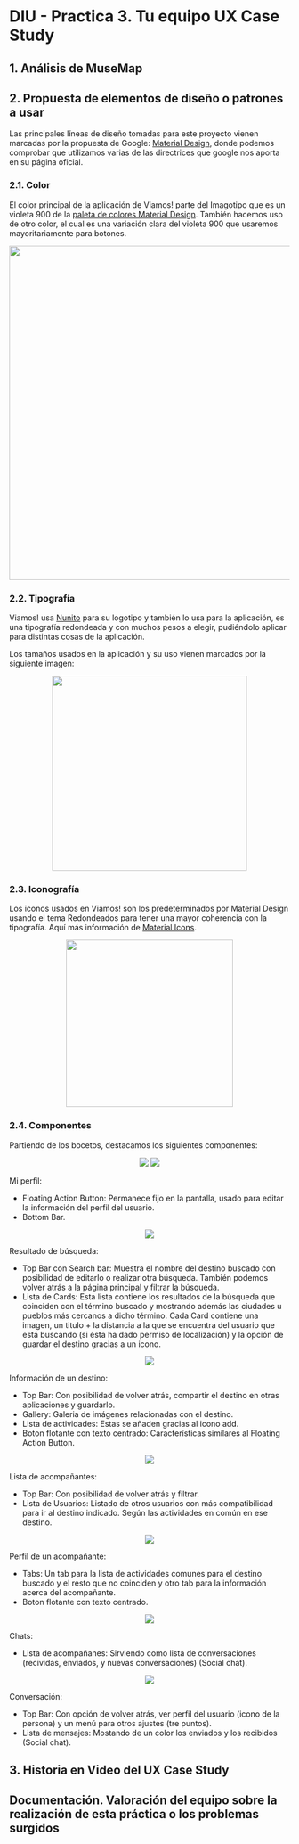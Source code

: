 # DIU - Practica 3. Tu	equipo	UX	Case	Study

## 1. Análisis de MuseMap   


## 2. Propuesta de elementos de diseño o patrones a usar 
Las principales líneas de diseño tomadas para este proyecto vienen marcadas por la propuesta de Google: [Material Design](https://material.io), donde podemos comprobar que utilizamos varias de las directrices que google nos aporta en su página oficial.

### 2.1. Color
El color principal de la aplicación de Viamos! parte del Imagotipo que es un violeta 900 de la [paleta de colores Material Design](https://material.io/design/color/the-color-system.html#tools-for-picking-colors). También hacemos uso de otro color, el cual es una variación clara del violeta 900 que usaremos mayoritariamente para botones.

<p align="center">
  <img height="600" src="Estilos/Color.png"/>
</p>

### 2.2. Tipografía

Viamos! usa [Nunito](https://fonts.google.com/specimen/Nunito) para su logotipo y también lo usa para la aplicación, es una tipografía redondeada y con muchos pesos a elegir, pudiéndolo aplicar para distintas cosas de la aplicación.

Los tamaños usados en la aplicación y su uso vienen marcados por la siguiente imagen:
<p align="center">
  <img height="350" src="Estilos/Tipografia.png"/>
</p>

### 2.3. Iconografía
Los iconos usados en Viamos! son los predeterminados por Material Design usando el tema Redondeados para tener una mayor coherencia con la tipografía. Aquí más información de [Material Icons](https://material.io/resources/icons/?style=round).

<p align="center">
  <img height="300" src="Estilos/Iconografia.png"/>
</p>

### 2.4. Componentes
Partiendo de los bocetos, destacamos los siguientes componentes:

<p align="center">
  <img src="Estilos/Buscar.png/>
</p>

Página principal (Buscar):
  - Search bar: Utilizamos una barra de busqueda que sugiere nombres de ciuades con las que va coincidiendo la escritura (omitiendo tildes y mayúsculas).
  - Lista (Encuentra tu destino): Lista con imágenes de los destinos más frecuentes en las búsquedas.
  - Bottom Bar: Usamos este componente para un acceso simple al sitio de búsqueda, chats y mi perfil.
 
 
<p align="center">
  <img src="Estilos/MiPerfil.png"/>
</p>

Mi perfil:
  - Floating Action Button: Permanece fijo en la pantalla, usado para editar la información del perfil del usuario.
  - Bottom Bar.


<p align="center">
  <img src="Estilos/ResultadoBusqueda.png"/>
</p>

Resultado de búsqueda:
  - Top Bar con Search bar: Muestra el nombre del destino buscado con posibilidad de editarlo o realizar otra búsqueda. También podemos volver atrás a la página principal y filtrar la búsqueda.
  - Lista de Cards: Esta lista contiene los resultados de la búsqueda que coinciden con el término buscado y mostrando además las ciudades u pueblos más cercanos a dicho término. Cada Card contiene una imagen, un titulo + la distancia a la que se encuentra del usuario que está buscando (si ésta ha dado permiso de localización) y la opción de guardar el destino gracias a un icono.


<p align="center">
  <img src="Estilos/InformacionCiudad.png"/>
</p>

Información de un destino:
  - Top Bar: Con posibilidad de volver atrás, compartir el destino en otras aplicaciones y guardarlo.
  - Gallery: Galeria de imágenes relacionadas con el destino.
  - Lista de actividades: Estas se añaden gracias al icono add.
  - Boton flotante con texto centrado: Características similares al Floating Action Button.


<p align="center">
  <img src="Estilos/BucarAcompañante.png"/>
</p>

Lista de acompañantes:
  - Top Bar: Con posibilidad de volver atrás y filtrar.
  - Lista de Usuarios: Listado de otros usuarios con más compatibilidad para ir al destino indicado. Según las actividades en común en ese destino.


<p align="center">
  <img src="Estilos/PerilAcompañante.png"/>
</p>

Perfil de un acompañante:
  - Tabs: Un tab para la lista de actividades comunes para el destino buscado y el resto que no coinciden y otro tab para la información acerca del acompañante.
  - Boton flotante con texto centrado.

<p align="center">
  <img src="Estilos/Chats.png"/>
</p>

Chats:
  - Lista de acompañanes: Sirviendo como lista de conversaciones (recividas, enviados, y nuevas conversaciones) (Social chat).


<p align="center">
  <img src="Estilos/Mensajes.ong"/>
</p>

Conversación:
  - Top Bar: Con opción de volver atrás, ver perfil del usuario (icono de la persona) y un menú para otros ajustes (tre puntos).
  - Lista de mensajes: Mostando de un color los enviados y los recibidos (Social chat).

  
## 3. Historia en Video del UX Case Study


## Documentación. Valoración del equipo sobre la realización de esta práctica o los problemas surgidos
